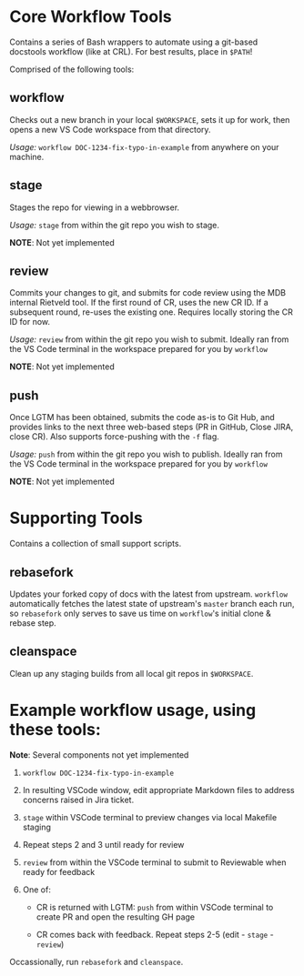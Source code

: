 # Core Workflow Tools
Contains a series of Bash wrappers to automate using a git-based docstools workflow (like at CRL). For best results, 
place in `$PATH`!

Comprised of the following tools:

## workflow
Checks out a new branch in your local `$WORKSPACE`, sets it up for work, then opens a new VS Code workspace from 
that directory.

_Usage:_ `workflow DOC-1234-fix-typo-in-example` from anywhere on your machine.

## stage
Stages the repo for viewing in a webbrowser.

_Usage:_ `stage` from within the git repo you wish to stage.

**NOTE**: Not yet implemented

## review
Commits your changes to git, and submits for code review using the MDB internal Rietveld tool. If the first round of CR, 
uses the new CR ID. If a subsequent round, re-uses the existing one. Requires locally storing the CR ID for now.

_Usage:_ `review` from within the git repo you wish to submit. Ideally ran from the VS Code terminal in the workspace 
prepared for you by `workflow`

**NOTE**: Not yet implemented

## push
Once LGTM has been obtained, submits the code as-is to Git Hub, and provides links to the next three web-based steps (PR 
in GitHub, Close JIRA, close CR). Also supports force-pushing with the `-f` flag.

_Usage:_ `push` from within the git repo you wish to publish. Ideally ran from the VS Code terminal in the workspace
prepared for you by `workflow`

**NOTE**: Not yet implemented

# Supporting Tools
Contains a collection of small support scripts.

## rebasefork
Updates your forked copy of docs with the latest from upstream. `workflow` automatically fetches the latest state of 
upstream's `master` branch each run, so `rebasefork` only serves to save us time on `workflow`'s  initial clone & rebase 
step.

## cleanspace
Clean up any staging builds from all local git repos in `$WORKSPACE`.



# Example workflow usage, using these tools:

**Note**: Several components not yet implemented

1. `workflow DOC-1234-fix-typo-in-example`

2. In resulting VSCode window, edit appropriate Markdown files to address concerns raised in Jira ticket.

3. `stage` within VSCode terminal to preview changes via local Makefile staging

4. Repeat steps 2 and 3 until ready for review

5. `review` from within the VSCode terminal to submit to Reviewable when ready for feedback

6. One of:

   - CR is returned with LGTM: `push` from within VSCode terminal to create PR and open the resulting GH page

   - CR comes back with feedback. Repeat steps 2-5 (edit - `stage` - `review`)

Occassionally, run `rebasefork` and `cleanspace`.

